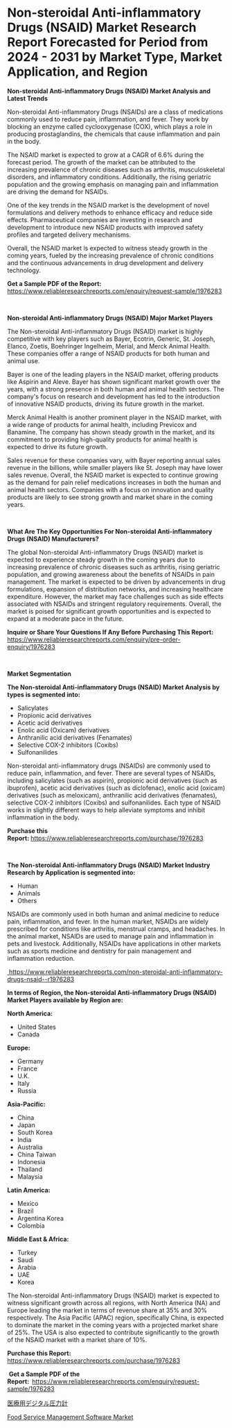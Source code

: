 <p><h1>Non-steroidal Anti-inflammatory Drugs (NSAID) Market Research Report Forecasted for Period from 2024 -  2031 by Market Type, Market Application, and Region</h1></p><p><strong>Non-steroidal Anti-inflammatory Drugs (NSAID) Market Analysis and Latest Trends</strong></p>
<p><p>Non-steroidal Anti-inflammatory Drugs (NSAIDs) are a class of medications commonly used to reduce pain, inflammation, and fever. They work by blocking an enzyme called cyclooxygenase (COX), which plays a role in producing prostaglandins, the chemicals that cause inflammation and pain in the body.</p><p>The NSAID market is expected to grow at a CAGR of 6.6% during the forecast period. The growth of the market can be attributed to the increasing prevalence of chronic diseases such as arthritis, musculoskeletal disorders, and inflammatory conditions. Additionally, the rising geriatric population and the growing emphasis on managing pain and inflammation are driving the demand for NSAIDs.</p><p>One of the key trends in the NSAID market is the development of novel formulations and delivery methods to enhance efficacy and reduce side effects. Pharmaceutical companies are investing in research and development to introduce new NSAID products with improved safety profiles and targeted delivery mechanisms.</p><p>Overall, the NSAID market is expected to witness steady growth in the coming years, fueled by the increasing prevalence of chronic conditions and the continuous advancements in drug development and delivery technology.</p></p>
<p><strong>Get a Sample PDF of the Report:&nbsp;</strong> <a href="https://www.reliableresearchreports.com/enquiry/request-sample/1976283">https://www.reliableresearchreports.com/enquiry/request-sample/1976283</a></p>
<p>&nbsp;</p>
<p><strong>Non-steroidal Anti-inflammatory Drugs (NSAID) Major Market Players</strong></p>
<p><p>The Non-steroidal Anti-inflammatory Drugs (NSAID) market is highly competitive with key players such as Bayer, Ecotrin, Generic, St. Joseph, Elanco, Zoetis, Boehringer Ingelheim, Merial, and Merck Animal Health. These companies offer a range of NSAID products for both human and animal use.</p><p>Bayer is one of the leading players in the NSAID market, offering products like Aspirin and Aleve. Bayer has shown significant market growth over the years, with a strong presence in both human and animal health sectors. The company's focus on research and development has led to the introduction of innovative NSAID products, driving its future growth in the market.</p><p>Merck Animal Health is another prominent player in the NSAID market, with a wide range of products for animal health, including Previcox and Banamine. The company has shown steady growth in the market, and its commitment to providing high-quality products for animal health is expected to drive its future growth.</p><p>Sales revenue for these companies vary, with Bayer reporting annual sales revenue in the billions, while smaller players like St. Joseph may have lower sales revenue. Overall, the NSAID market is expected to continue growing as the demand for pain relief medications increases in both the human and animal health sectors. Companies with a focus on innovation and quality products are likely to see strong growth and market share in the coming years.</p></p>
<p>&nbsp;</p>
<p><strong>What Are The Key Opportunities For Non-steroidal Anti-inflammatory Drugs (NSAID) Manufacturers?</strong></p>
<p><p>The global Non-steroidal Anti-inflammatory Drugs (NSAID) market is expected to experience steady growth in the coming years due to increasing prevalence of chronic diseases such as arthritis, rising geriatric population, and growing awareness about the benefits of NSAIDs in pain management. The market is expected to be driven by advancements in drug formulations, expansion of distribution networks, and increasing healthcare expenditure. However, the market may face challenges such as side effects associated with NSAIDs and stringent regulatory requirements. Overall, the market is poised for significant growth opportunities and is expected to expand at a moderate pace in the future.</p></p>
<p><strong>Inquire or Share Your Questions If Any Before Purchasing This Report:</strong> <a href="https://www.reliableresearchreports.com/enquiry/pre-order-enquiry/1976283">https://www.reliableresearchreports.com/enquiry/pre-order-enquiry/1976283</a></p>
<p>&nbsp;</p>
<p><strong>Market Segmentation</strong></p>
<p><strong>The Non-steroidal Anti-inflammatory Drugs (NSAID) Market Analysis by types is segmented into:</strong></p>
<p><ul><li>Salicylates</li><li>Propionic acid derivatives</li><li>Acetic acid derivatives</li><li>Enolic acid (Oxicam) derivatives</li><li>Anthranilic acid derivatives (Fenamates)</li><li>Selective COX-2 inhibitors (Coxibs)</li><li>Sulfonanilides</li></ul></p>
<p><p>Non-steroidal anti-inflammatory drugs (NSAIDs) are commonly used to reduce pain, inflammation, and fever. There are several types of NSAIDs, including salicylates (such as aspirin), propionic acid derivatives (such as ibuprofen), acetic acid derivatives (such as diclofenac), enolic acid (oxicam) derivatives (such as meloxicam), anthranilic acid derivatives (fenamates), selective COX-2 inhibitors (Coxibs) and sulfonanilides. Each type of NSAID works in slightly different ways to help alleviate symptoms and inhibit inflammation in the body.</p></p>
<p><strong>Purchase this Report:&nbsp;</strong><a href="https://www.reliableresearchreports.com/purchase/1976283">https://www.reliableresearchreports.com/purchase/1976283</a></p>
<p>&nbsp;</p>
<p><strong>The Non-steroidal Anti-inflammatory Drugs (NSAID) Market Industry Research by Application is segmented into:</strong></p>
<p><ul><li>Human</li><li>Animals</li><li>Others</li></ul></p>
<p><p>NSAIDs are commonly used in both human and animal medicine to reduce pain, inflammation, and fever. In the human market, NSAIDs are widely prescribed for conditions like arthritis, menstrual cramps, and headaches. In the animal market, NSAIDs are used to manage pain and inflammation in pets and livestock. Additionally, NSAIDs have applications in other markets such as sports medicine and dentistry for pain management and inflammation reduction.</p></p>
<p><a href="https://www.reliableresearchreports.com/non-steroidal-anti-inflammatory-drugs-nsaid--r1976283">&nbsp;https://www.reliableresearchreports.com/non-steroidal-anti-inflammatory-drugs-nsaid--r1976283</a></p>
<p><strong>In terms of Region, the Non-steroidal Anti-inflammatory Drugs (NSAID) Market Players available by Region are:</strong></p>
<p>
    <p> <strong> North America: </strong>
        <ul>
            <li>United States</li>
            <li>Canada</li>
        </ul>
        </p> 
    <p> <strong> Europe: </strong>
        <ul>
            <li>Germany</li>
            <li>France</li>
            <li>U.K.</li>
            <li>Italy</li>
            <li>Russia</li>
        </ul>
        </p> 
    <p> <strong> Asia-Pacific: </strong>
        <ul>
            <li>China</li>
            <li>Japan</li>
            <li>South Korea</li>
            <li>India</li>
            <li>Australia</li>
            <li>China Taiwan</li>
            <li>Indonesia</li>
            <li>Thailand</li>
            <li>Malaysia</li>
        </ul>
        </p> 
    <p> <strong> Latin America: </strong>
        <ul>
            <li>Mexico</li>
            <li>Brazil</li>
            <li>Argentina Korea</li>
            <li>Colombia</li>
        </ul>
        </p> 
    <p> <strong> Middle East & Africa: </strong>
        <ul>
            <li>Turkey</li>
            <li>Saudi</li>
            <li>Arabia</li>
            <li>UAE</li>
            <li>Korea</li>
        </ul>
    </p>
    </p>
<p><p>The Non-steroidal Anti-inflammatory Drugs (NSAID) market is expected to witness significant growth across all regions, with North America (NA) and Europe leading the market in terms of revenue share at 35% and 30% respectively. The Asia Pacific (APAC) region, specifically China, is expected to dominate the market in the coming years with a projected market share of 25%. The USA is also expected to contribute significantly to the growth of the NSAID market with a market share of 10%.</p></p>
<p><strong>Purchase this Report: </strong><a href="https://www.reliableresearchreports.com/purchase/1976283">https://www.reliableresearchreports.com/purchase/1976283</a></p>
<p>&nbsp;<strong>Get a Sample PDF of the Report:&nbsp;&nbsp;</strong><a href="https://www.reliableresearchreports.com/enquiry/request-sample/1976283">https://www.reliableresearchreports.com/enquiry/request-sample/1976283</a></p>
<p><strong></strong></p>
<p><p><a href="https://github.com/Fatimaklein1/Market-Research-Report-List-2/blob/main/3415076179401.md">医療用デジタル圧力計</a></p><p><a href="https://github.com/kmtkihkn89/Market-Research-Report-List-1/blob/main/food-service-management-software-market.md">Food Service Management Software Market</a></p></p>